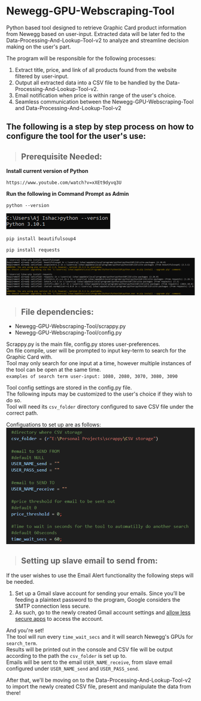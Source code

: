 # Newegg-GPU-Webscraping-Tool

Python based tool designed to retrieve Graphic Card product information from Newegg based on user-input.
Extracted data will be later fed to the Data-Processing-And-Lookup-Tool-v2 to analyze and streamline decision making on the user's part.

The program will be responsible for the following processes:
  1. Extract title, price, and link of all products found from the website filtered by user-input.
  2. Output all extracted data into a CSV file to be handled by the Data-Processing-And-Lookup-Tool-v2.
  3. Email notification when price is within range of the user's choice.
  4. Seamless communication between the Newegg-GPU-Webscraping-Tool and Data-Processing-And-Lookup-Tool-v2

## The following is a step by step process on how to configure the tool for the user's use:

> ## **Prerequisite Needed:**
**Install current version of Python**
```
https://www.youtube.com/watch?v=xXEt9dyvq3U
```
**Run the following in Command Prompt as Admin**
```
python --version
```
![my_image](Assets/pythonconfirmation.png)

```
pip install beautifulsoup4
```
```
pip install requests
```
![my_image](Assets/pipinstalls.png)

> ## **File dependencies:**  
- Newegg-GPU-Webscraping-Tool/scrappy.py  
- Newegg-GPU-Webscraping-Tool/config.py  

Scrappy.py is the main file, config.py stores user-preferences.  
On file compile, user will be prompted to input key-term to search for the Graphic Card with.  
Tool may only search for one input at a time, however multiple instances of the tool can be open at the same time.  
`examples of search term user-input: 1080, 2080, 3070, 3080, 3090`  

Tool config settings are stored in the config.py file.  
The following inputs may be customized to the user's choice if they wish to do so.  
Tool will need its `csv_folder` directory configured to save CSV file under the correct path.

Configuations to set up are as follows:  
![my_image](Assets/config.png)  

> ## **Setting up slave email to send from:**  
If the user wishes to use the Email Alert functionality the following steps will be needed.
 1. Set up a Gmail slave account for sending your emails. Since you’ll be feeding a plaintext password to the program, Google considers the SMTP connection less secure.
 2. As such, go to the newly created Gmail account settings and [allow less secure apps](https://myaccount.google.com/lesssecureapps) to access the account.

And you're set!  
The tool will run every `time_wait_secs` and it will search Newegg's GPUs for `search_term`.  
Results will be printed out in the console and CSV file will be output according to the path the `csv_folder` is set up to.  
Emails will be sent to the email `USER_NAME_receive`, from slave email configured under `USER_NAME_send` and  `USER_PASS_send`.  

After that, we'll be moving on to the Data-Processing-And-Lookup-Tool-v2 to import the newly created CSV file, present and manipulate the data from there!
